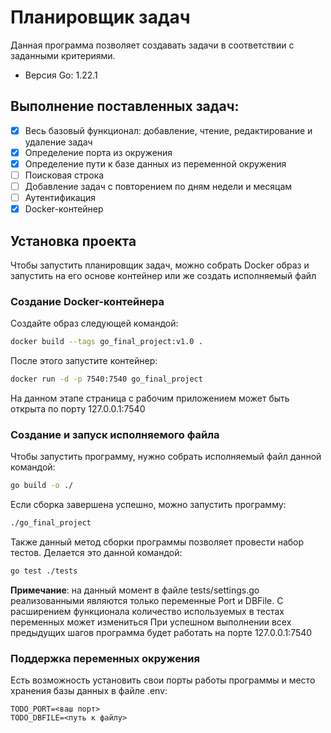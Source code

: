 
# Планировщик задач

Данная программа позволяет создавать задачи в соответствии с заданными критериями.
* Версия Go: 1.22.1

## Выполнение поставленных задач:
- [x] Весь базовый функционал: добавление, чтение, редактирование и удаление задач
- [x] Определение порта из окружения
- [x] Определение пути к базе данных из переменной окружения
- [ ] Поисковая строка
- [ ] Добавление задач с повторением по дням недели и месяцам
- [ ] Аутентификация
- [x] Docker-контейнер

## Установка проекта

Чтобы запустить планировщик задач, можно собрать Docker образ и запустить на его основе контейнер или же создать исполняемый файл

### Создание Docker-контейнера

Создайте образ следующей командой:
```bash
docker build --tags go_final_project:v1.0 .
```
После этого запустите контейнер:
```bash
docker run -d -p 7540:7540 go_final_project
```
На данном этапе страница с рабочим приложением может быть открыта по порту 127.0.0.1:7540

### Создание и запуск исполняемого файла

Чтобы запустить программу, нужно собрать исполняемый файл данной командой:
```bash
go build -o ./
```
Если сборка завершена успешно, можно запустить программу:
```bash
./go_final_project
```
Также данный метод сборки программы позволяет провести набор тестов. Делается это данной командой:
```bash
go test ./tests
```
**Примечание**: на данный момент в файле tests/settings.go реализованными являются только переменные Port и DBFile. С расширением функционала количество используемых в тестах переменных может измениться
При успешном выполнении всех предыдущих шагов программа будет работать на порте 127.0.0.1:7540 

### Поддержка переменных окружения
Есть возможность установить свои порты работы программы и место хранения базы данных в файле .env:
```env
TODO_PORT=<ваш порт>
TODO_DBFILE=<путь к файлу>
```